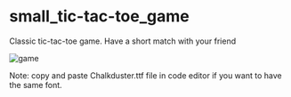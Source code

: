 # small_tic-tac-toe_game
Classic tic-tac-toe game. Have a short match with your friend

![game](https://user-images.githubusercontent.com/96831988/190182490-47d6353a-f967-449d-8259-1e6186a2f904.png)

Note: copy and paste Chalkduster.ttf file in code editor if you want to have the same font. 

